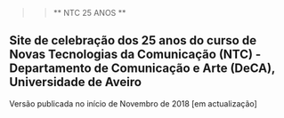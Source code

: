 >> ** NTC 25 ANOS **

<h2> Site de celebração dos 25 anos do curso de Novas Tecnologias da Comunicação (NTC) - Departamento de Comunicação e Arte (DeCA), Universidade de Aveiro </h2>

<p>Versão publicada no início de Novembro de 2018 [em actualização]</p>